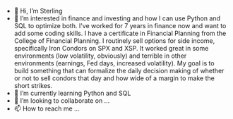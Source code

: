 - 👋 Hi, I’m Sterling
- 👀 I’m interested in finance and investing and how I can use Python and SQL to optimize both. I've worked for 7 years in finance now and want to add some coding skills. I have a certificate in Financial Planning from the College of Financial Planning. I routinely sell options for side income, specifically Iron Condors on SPX and XSP. It worked great in some environments (low volatility, obviously) and terrible in other environments (earnings, Fed days, increased volatility). My goal is to build something that can formalize the daily decision making of whether or not to sell condors that day and how wide of a margin to make the short strikes. 
- 🌱 I’m currently learning Python and SQL
- 💞️ I’m looking to collaborate on ...
- 📫 How to reach me ...

<!---
BruceWayne16/BruceWayne16 is a ✨ special ✨ repository because its `README.md` (this file) appears on your GitHub profile.
You can click the Preview link to take a look at your changes.
--->
